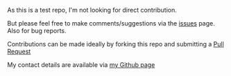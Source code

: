 As this is a test repo, I'm not looking for direct contribution.

But please feel free to make comments/suggestions via the [issues](../../issues) page.  Also for bug reports.

Contributions can be made ideally by forking this repo and submitting a [Pull Request](https://help.github.com/articles/creating-a-pull-request/)

My contact details are available via [my Github page](https://github.com/ptg21)
